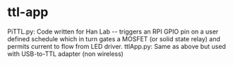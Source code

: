 # ttl-app
PiTTL.py: Code written for Han Lab -- triggers an RPI GPIO pin on a user defined schedule which in turn gates a MOSFET (or solid state relay) and permits current to flow from LED driver.
ttlApp.py: Same as above but used with USB-to-TTL adapter (non wireless)
